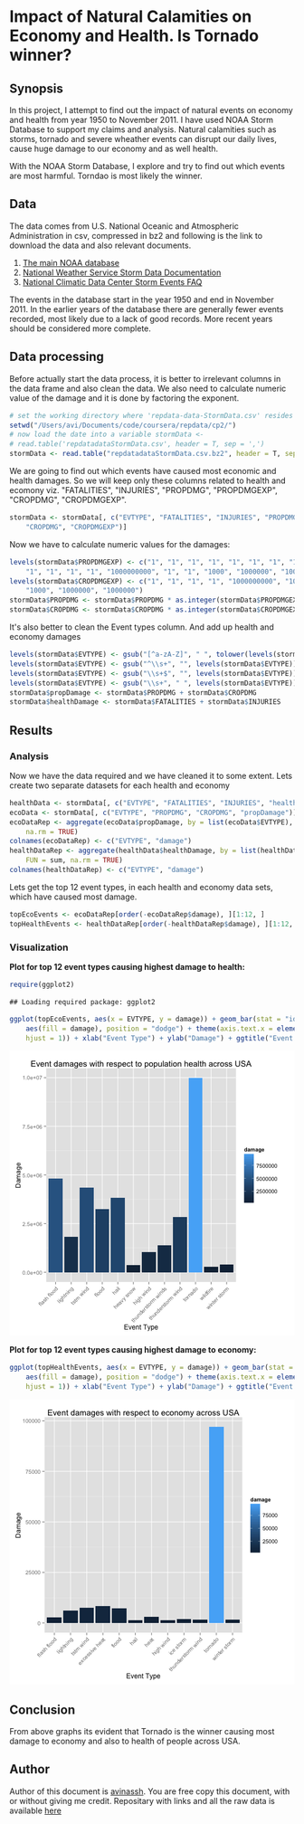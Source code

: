 Impact of Natural Calamities on Economy and Health. Is Tornado winner?
========================================================

## Synopsis

In this project, I attempt to find out the impact of natural events on economy and health from year 1950 to November 2011. I have used NOAA Storm Database to support my claims and analysis. Natural calamities such as storms, tornado and severe wheather events can disrupt our daily lives, cause huge damage to our economy and as well health. 

With the NOAA Storm Database, I explore and try to find out which events are most harmful. Torndao is most likely the winner.

## Data
The data comes from U.S. National Oceanic and Atmospheric Administration in csv, compressed in bz2 and following is the link to download the data and also relevant documents. 

 1. [The main NOAA database](https://d396qusza40orc.cloudfront.net/repdata%2Fdata%2FStormData.csv.bz2)
 2. [National Weather Service Storm Data Documentation](https://d396qusza40orc.cloudfront.net/repdata%2Fpeer2_doc%2Fpd01016005curr.pdf)
 3. [National Climatic Data Center Storm Events FAQ](https://d396qusza40orc.cloudfront.net/repdata%2Fpeer2_doc%2FNCDC%20Storm%20Events-FAQ%20Page.pdf)

The events in the database start in the year 1950 and end in November 2011. In the earlier years of the database there are generally fewer events recorded, most likely due to a lack of good records. More recent years should be considered more complete.

## Data processing
Before actually start the data process, it is better to irrelevant columns in the data frame and also clean the data. We also need to calculate numeric value of the damage and it is done by factoring the exponent. 


```r
# set the working directory where 'repdata-data-StormData.csv' resides
setwd("/Users/avi/Documents/code/coursera/repdata/cp2/")
# now load the date into a variable stormData <-
# read.table('repdatadataStormData.csv', header = T, sep = ',')
stormData <- read.table("repdatadataStormData.csv.bz2", header = T, sep = ",")
```


We are going to find out which events have caused most economic and health damages. So we will keep only these columns related to health and ecomony viz. "FATALITIES", "INJURIES", "PROPDMG", "PROPDMGEXP", "CROPDMG", "CROPDMGEXP".


```r
stormData <- stormData[, c("EVTYPE", "FATALITIES", "INJURIES", "PROPDMG", "PROPDMGEXP", 
    "CROPDMG", "CROPDMGEXP")]
```


Now we have to calculate numeric values for the damages:

```r
levels(stormData$PROPDMGEXP) <- c("1", "1", "1", "1", "1", "1", "1", "1", "1", 
    "1", "1", "1", "1", "1000000000", "1", "1", "1000", "1000000", "1000000")
levels(stormData$CROPDMGEXP) <- c("1", "1", "1", "1", "1000000000", "1000", 
    "1000", "1000000", "1000000")
stormData$PROPDMG <- stormData$PROPDMG * as.integer(stormData$PROPDMGEXP)
stormData$CROPDMG <- stormData$CROPDMG * as.integer(stormData$CROPDMGEXP)
```


It's also better to clean the Event types column. And add up health and economy damages

```r
levels(stormData$EVTYPE) <- gsub("[^a-zA-Z]", " ", tolower(levels(stormData$EVTYPE)))
levels(stormData$EVTYPE) <- gsub("^\\s+", "", levels(stormData$EVTYPE))
levels(stormData$EVTYPE) <- gsub("\\s+$", "", levels(stormData$EVTYPE))
levels(stormData$EVTYPE) <- gsub("\\s+", " ", levels(stormData$EVTYPE))
stormData$propDamage <- stormData$PROPDMG + stormData$CROPDMG
stormData$healthDamage <- stormData$FATALITIES + stormData$INJURIES
```


## Results
### Analysis
Now we have the data required and we have cleaned it to some extent. Lets create two separate datasets for each health and economy 

```r
healthData <- stormData[, c("EVTYPE", "FATALITIES", "INJURIES", "healthDamage")]
ecoData <- stormData[, c("EVTYPE", "PROPDMG", "CROPDMG", "propDamage")]
ecoDataRep <- aggregate(ecoData$propDamage, by = list(ecoData$EVTYPE), FUN = sum, 
    na.rm = TRUE)
colnames(ecoDataRep) <- c("EVTYPE", "damage")
healthDataRep <- aggregate(healthData$healthDamage, by = list(healthData$EVTYPE), 
    FUN = sum, na.rm = TRUE)
colnames(healthDataRep) <- c("EVTYPE", "damage")
```


Lets get the top 12 event types, in each health and economy data sets, which have caused most damage.

```r
topEcoEvents <- ecoDataRep[order(-ecoDataRep$damage), ][1:12, ]
topHealthEvents <- healthDataRep[order(-healthDataRep$damage), ][1:12, ]
```


### Visualization
**Plot for top 12 event types causing highest damage to health:**


```r
require(ggplot2)
```

```
## Loading required package: ggplot2
```

```r
ggplot(topEcoEvents, aes(x = EVTYPE, y = damage)) + geom_bar(stat = "identity", 
    aes(fill = damage), position = "dodge") + theme(axis.text.x = element_text(angle = 45, 
    hjust = 1)) + xlab("Event Type") + ylab("Damage") + ggtitle("Event damages with respect to population health across USA")
```

![plot of chunk unnamed-chunk-7](figure/unnamed-chunk-7.png) 


**Plot for top 12 event types causing highest damage to economy:**


```r
ggplot(topHealthEvents, aes(x = EVTYPE, y = damage)) + geom_bar(stat = "identity", 
    aes(fill = damage), position = "dodge") + theme(axis.text.x = element_text(angle = 45, 
    hjust = 1)) + xlab("Event Type") + ylab("Damage") + ggtitle("Event damages with respect to economy across USA")
```

![plot of chunk unnamed-chunk-8](figure/unnamed-chunk-8.png) 


## Conclusion
From above graphs its evident that Tornado is the winner causing most damage to economy and also to health of people across USA.

## Author
Author of this document is [avinassh](http://github.com/avinassh). You are free copy this document, with or without giving me credit. Repositary with links and all the raw data is available [here](https://github.com/avinassh/repdata-cp2)
